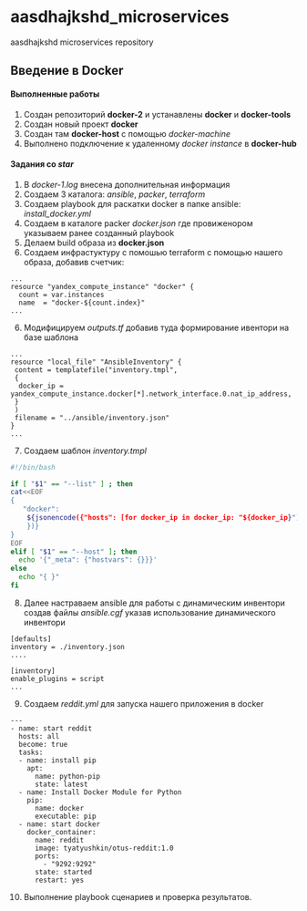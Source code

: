 # aasdhajkshd_microservices
aasdhajkshd microservices repository

## Введение в Docker

#### Выполненные работы

1. Создан репозиторий **docker-2** и устанавлены **docker** и **docker-tools**
2. Создан новый проект **docker**
3. Создан там **docker-host** с помощью *docker-machine*
4. Выполнено подключение к удаленному *docker instance* в **docker-hub**

#### Задания со *star*

1. В *docker-1.log* внесена дополнительная информация
2. Создаем 3 каталога: *ansible*, *packer*, *terraform*
2. Создаем playbook для раскатки docker в папке ansible: *install_docker.yml*
3. Создаем в каталоге packer *docker.json* где провиженором указываем ранее созданный playbook
4. Делаем build образа из **docker.json**
5. Создаем инфрастуктуру с помошью terraform с помощью нашего образа, добавив счетчик:
```
...
resource "yandex_compute_instance" "docker" {
  count = var.instances
  name  = "docker-${count.index}"
...
```
6. Модифицируем *outputs.tf* добавив туда формирование ивентори на базе шаблона
```
...
resource "local_file" "AnsibleInventory" {
 content = templatefile("inventory.tmpl",
 {
  docker_ip = yandex_compute_instance.docker[*].network_interface.0.nat_ip_address,
 }
 )
 filename = "../ansible/inventory.json"
}
...
```
7. Создаем шаблон *inventory.tmpl*
```bash
#!/bin/bash

if [ "$1" == "--list" ] ; then
cat<<EOF
{
   "docker":
	${jsonencode({"hosts": [for docker_ip in docker_ip: "${docker_ip}"],
	})}
}
EOF
elif [ "$1" == "--host" ]; then
  echo '{"_meta": {"hostvars": {}}}'
else
  echo "{ }"
fi
```
8. Далее настраваем ansible для работы с динамическим инвентори создав файлы *ansible.cgf* указав использование динамического инвентори
```
[defaults]
inventory = ./inventory.json
....

[inventory]
enable_plugins = script
...
```
9. Создаем *reddit.yml* для запуска нашего приложения в docker
```text
---
- name: start reddit
  hosts: all
  become: true
  tasks:
  - name: install pip
    apt:
      name: python-pip
      state: latest
  - name: Install Docker Module for Python
    pip:
      name: docker
      executable: pip
  - name: start docker
    docker_container:
      name: reddit
      image: tyatyushkin/otus-reddit:1.0
      ports:
        - "9292:9292"
      state: started
      restart: yes

```
10. Выполнение playbook сценариев и проверка результатов.
